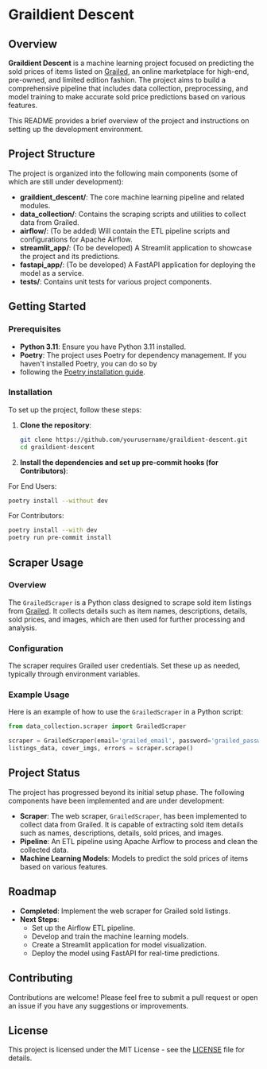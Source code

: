 # Graildient Descent

## Overview

**Graildient Descent** is a machine learning project focused on predicting the sold
prices of items listed on [Grailed](https://www.grailed.com/), an online marketplace for
high-end, pre-owned, and limited edition fashion. The project aims to build a
comprehensive pipeline that includes data collection, preprocessing, and model training
to make accurate sold price predictions based on various features.

This README provides a brief overview of the project and instructions on setting up the
development environment.

## Project Structure

The project is organized into the following main components (some of which are still
under development):

- **graildient_descent/**: The core machine learning pipeline and related modules.
- **data_collection/**: Contains the scraping scripts and utilities to collect data from
  Grailed.
- **airflow/**: (To be added) Will contain the ETL pipeline scripts and configurations
  for Apache Airflow.
- **streamlit_app/**: (To be developed) A Streamlit application to showcase the project
  and its predictions.
- **fastapi_app/**: (To be developed) A FastAPI application for deploying the model as a
  service.
- **tests/**: Contains unit tests for various project components.

## Getting Started

### Prerequisites

- **Python 3.11**: Ensure you have Python 3.11 installed.
- **Poetry**: The project uses Poetry for dependency management. If you haven't
  installed Poetry, you can do so by
- following the
  [Poetry installation guide](https://python-poetry.org/docs/#installation).

### Installation

To set up the project, follow these steps:

1. **Clone the repository**:

   ```bash
   git clone https://github.com/yourusername/graildient-descent.git
   cd graildient-descent
   ```

2. **Install the dependencies and set up pre-commit hooks (for Contributors)**:

For End Users:

```bash
poetry install --without dev
```

For Contributors:

```bash
poetry install --with dev
poetry run pre-commit install
```

## Scraper Usage

### Overview

The `GrailedScraper` is a Python class designed to scrape sold item listings from
[Grailed](https://www.grailed.com/). It collects details such as item names,
descriptions, details, sold prices, and images, which are then used for further
processing and analysis.

### Configuration

The scraper requires Grailed user credentials. Set these up as needed, typically through
environment variables.

### Example Usage

Here is an example of how to use the `GrailedScraper` in a Python script:

```python
from data_collection.scraper import GrailedScraper

scraper = GrailedScraper(email='grailed_email', password='grailed_password')
listings_data, cover_imgs, errors = scraper.scrape()
```

## Project Status

The project has progressed beyond its initial setup phase. The following components have
been implemented and are under development:

- **Scraper**: The web scraper, `GrailedScraper`, has been implemented to collect data
  from Grailed. It is capable of extracting sold item details such as names,
  descriptions, details, sold prices, and images.
- **Pipeline**: An ETL pipeline using Apache Airflow to process and clean the collected
  data.
- **Machine Learning Models**: Models to predict the sold prices of items based on
  various features.

## Roadmap

- **Completed**: Implement the web scraper for Grailed sold listings.
- **Next Steps**:
  - Set up the Airflow ETL pipeline.
  - Develop and train the machine learning models.
  - Create a Streamlit application for model visualization.
  - Deploy the model using FastAPI for real-time predictions.

## Contributing

Contributions are welcome! Please feel free to submit a pull request or open an issue if
you have any suggestions or improvements.

## License

This project is licensed under the MIT License - see the [LICENSE](LICENSE) file for
details.
